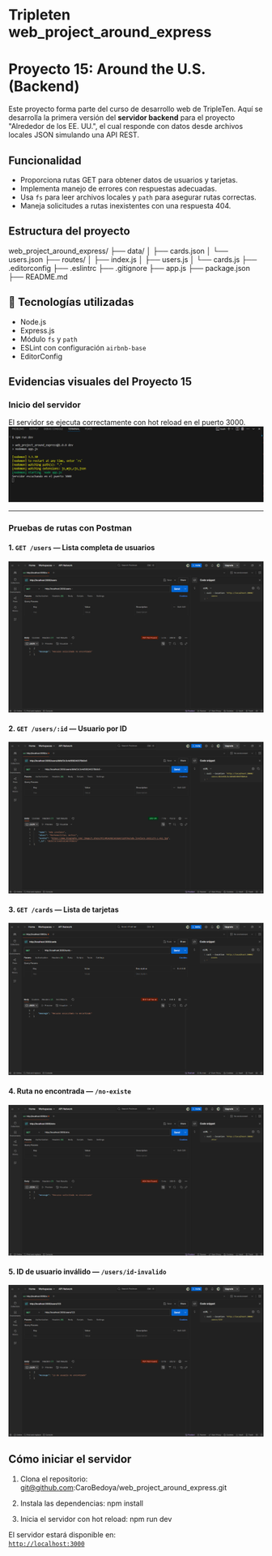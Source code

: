 # Tripleten web_project_around_express

# Proyecto 15: Around the U.S. (Backend)

Este proyecto forma parte del curso de desarrollo web de TripleTen. Aquí se desarrolla la primera versión del **servidor backend** para el proyecto "Alrededor de los EE. UU.", el cual responde con datos desde archivos locales JSON simulando una API REST.

## Funcionalidad

- Proporciona rutas GET para obtener datos de usuarios y tarjetas.
- Implementa manejo de errores con respuestas adecuadas.
- Usa `fs` para leer archivos locales y `path` para asegurar rutas correctas.
- Maneja solicitudes a rutas inexistentes con una respuesta 404.

## Estructura del proyecto

web_project_around_express/
├── data/
│ ├── cards.json
│ └── users.json
├── routes/
│ ├── index.js
│ ├── users.js
│ └── cards.js
├── .editorconfig
├── .eslintrc
├── .gitignore
├── app.js
├── package.json
├── README.md

## 🔧 Tecnologías utilizadas

- Node.js
- Express.js
- Módulo `fs` y `path`
- ESLint con configuración `airbnb-base`
- EditorConfig

## Evidencias visuales del Proyecto 15

### Inicio del servidor

El servidor se ejecuta correctamente con hot reload en el puerto 3000.
![Consola - Servidor escuchando](./images/consola-servidor.png)

---

### Pruebas de rutas con Postman

#### 1. `GET /users` — Lista completa de usuarios

![GET /users](./images/get-users.png)

#### 2. `GET /users/:id` — Usuario por ID

![GET /users/:id](./images/get-user-by-id.png)

#### 3. `GET /cards` — Lista de tarjetas

![GET /cards](./images/get-cards.png)

#### 4. Ruta no encontrada — `/no-existe`

![Ruta no encontrada](./images/error-route-not-found.png)

#### 5. ID de usuario inválido — `/users/id-invalido`

![ID de usuario no encontrado](./images/error-user-not-found.png)

## Cómo iniciar el servidor

1. Clona el repositorio:
   git@github.com:CaroBedoya/web_project_around_express.git

2. Instala las dependencias:
   npm install

3. Inicia el servidor con hot reload:
   npm run dev

El servidor estará disponible en:  
[`http://localhost:3000`](http://localhost:3000)
